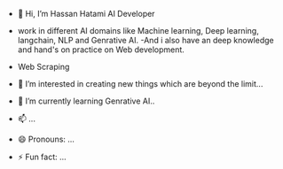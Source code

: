 - 👋 Hi, I’m Hassan Hatami AI Developer
- work in different AI domains like Machine learning, Deep learning, langchain, NLP and Genrative AI.
-And i also have an deep knowledge and hand's on practice on Web development.
- Web Scraping 
- 👀 I’m interested in creating new things which are beyond the limit...
- 🌱 I’m currently learning  Genrative AI..
  
- 📫 ...
- 😄 Pronouns: ...
- ⚡ Fun fact: ...

<!---
Hatami5/Hatami5 is a ✨ special ✨ repository because its `README.md` (this file) appears on your GitHub profile.
You can click the Preview link to take a look at your changes.
--->
